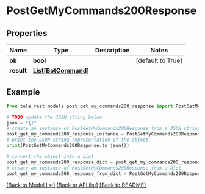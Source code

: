 # PostGetMyCommands200Response


## Properties

Name | Type | Description | Notes
------------ | ------------- | ------------- | -------------
**ok** | **bool** |  | [default to True]
**result** | [**List[BotCommand]**](BotCommand.md) |  | 

## Example

```python
from tele_rest.models.post_get_my_commands200_response import PostGetMyCommands200Response

# TODO update the JSON string below
json = "{}"
# create an instance of PostGetMyCommands200Response from a JSON string
post_get_my_commands200_response_instance = PostGetMyCommands200Response.from_json(json)
# print the JSON string representation of the object
print(PostGetMyCommands200Response.to_json())

# convert the object into a dict
post_get_my_commands200_response_dict = post_get_my_commands200_response_instance.to_dict()
# create an instance of PostGetMyCommands200Response from a dict
post_get_my_commands200_response_from_dict = PostGetMyCommands200Response.from_dict(post_get_my_commands200_response_dict)
```
[[Back to Model list]](../README.md#documentation-for-models) [[Back to API list]](../README.md#documentation-for-api-endpoints) [[Back to README]](../README.md)


